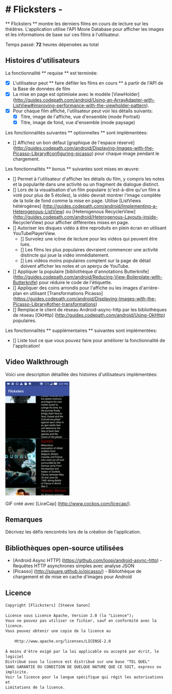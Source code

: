 
# # Flicksters - 

** Flicksters ** montre les derniers films en cours de lecture sur les théâtres. L'application utilise l'API Movie Database pour afficher les images et les informations de base sur ces films à l'utilisateur.

Temps passé: **72** heures dépensées au total

## Histoires d'utilisateurs

La fonctionnalité ** requise ** est terminée:

* [X] L'utilisateur peut ** faire défiler les films en cours ** à partir de l'API de la Base de données de film
* [X] La mise en page est optimisée avec le modèle [ViewHolder] (http://guides.codepath.com/android/Using-an-ArrayAdapter-with-ListView#improving-performance-with-the-viewholder-pattern).
* [X] Pour chaque film affiché, l'utilisateur peut voir les détails suivants:
  * [X] Titre, image de l'affiche, vue d'ensemble (mode Portrait)
  * [X] Titre, image de fond, vue d'ensemble (mode paysage)

Les fonctionnalités suivantes ** optionnelles ** sont implémentées:

* [] Affichez un bon défaut [graphique de l'espace réservé] (http://guides.codepath.com/android/Displaying-Images-with-the-Picasso-Library#configuring-picasso) pour chaque image pendant le chargement.

Les fonctionnalités ** bonus ** suivantes sont mises en œuvre:

* [] Permet à l'utilisateur d'afficher les détails du film, y compris les notes et la popularité dans une activité ou un fragment de dialogue distinct.
* [] Lors de la visualisation d'un film populaire (c'est-à-dire qu'un film a voté pour plus de 5 étoiles), la vidéo devrait montrer l'image complète de la toile de fond comme la mise en page. Utilise [ListViews hétérogènes] (http://guides.codepath.com/android/Implementing-a-Heterogenous-ListView) ou [Heterogenous RecyclerView] (http://guides.codepath.com/android/Heterogenous-Layouts-inside- RecyclerView) pour afficher différentes mises en page.
* [] Autoriser les disques vidéo à être reproduits en plein écran en utilisant YouTubePlayerView.
    * [] Survolez une icône de lecture pour les vidéos qui peuvent être lues.
    * [] Les films les plus populaires devraient commencer une activité distincte qui joue la vidéo immédiatement.
    * [] Les vidéos moins populaires comptent sur la page de détail doivent afficher les notes et un aperçu de YouTube.
* [] Appliquer la populaire [bibliothèque d'annotations Butterknife] (http://guides.codepath.com/android/Reducing-View-Boilerplate-with-Butterknife) pour réduire le code de l'étiquette.
* [] Appliquer des coins arrondis pour l'affiche ou les images d'arrière-plan en utilisant [Transformations Picasso] (https://guides.codepath.com/android/Displaying-Images-with-the-Picasso-Library#other-transformations)
* [] Remplace le client de réseau Android-async-http par les bibliothèques de réseau [OkHttp] (http://guides.codepath.com/android/Using-OkHttp) populaires.

Les fonctionnalités ** supplémentaires ** suivantes sont implémentées:

* [] Liste tout ce que vous pouvez faire pour améliorer la fonctionnalité de l'application!

## Video Walkthrough

Voici une description détaillée des histoires d'utilisateurs implémentées:

<Img src = 'https://github.com/steevy007/Flicksters/blob/master/Flicksters.gif' title = 'Flicksters' width = '200dp' alt = 'Video Walkthrough' />

GIF créé avec [LiceCap] (http://www.cockos.com/licecap/).

## Remarques

Décrivez les défis rencontrés lors de la création de l'application.

## Bibliothèques open-source utilisées

- [Android Async HTTP] (https://github.com/loopj/android-async-http) - Requêtes HTTP asynchrones simples avec analyse JSON
- [Picasso] (http://square.github.io/picasso/) - Bibliothèque de chargement et de mise en cache d'images pour Android

## Licence

    Copyright [Flicksters] [Steeve Sanon]

    Licence sous Licence Apache, Version 2.0 (la "Licence");
    Vous ne pouvez pas utiliser ce fichier, sauf en conformité avec la licence.
    Vous pouvez obtenir une copie de la licence au

        Http://www.apache.org/licenses/LICENSE-2.0

    À moins d'être exigé par la loi applicable ou accepté par écrit, le logiciel
    Distribué sous la licence est distribué sur une base "TEL QUEL"
    SANS GARANTIE OU CONDITION DE QUELQUE NATURE QUE CE SOIT, express ou implicite.
    Voir la licence pour la langue spécifique qui régit les autorisations et
    Limitations de la licence.
